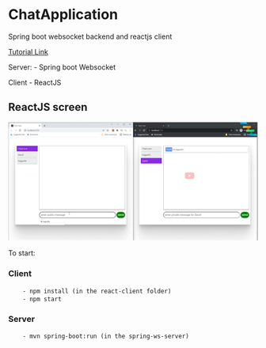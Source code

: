 # ChatApplication
Spring boot websocket backend and reactjs client

[Tutorial Link](https://youtu.be/o_IjEDAuo8Y)

Server:
    - Spring boot Websocket

Client
    - ReactJS

## ReactJS screen

![Chat screen](img/chat_screen.jpg "Chat screen")

To start:
    
### Client
        - npm install (in the react-client folder)
        - npm start
    
### Server
        - mvn spring-boot:run (in the spring-ws-server)